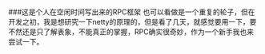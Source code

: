 ##
###这是个人在空闲时间写出来的RPC框架
也可以看做是一个重复的轮子，但在开发之初，我是想研究一下netty的原理的，但是看了几天，就感觉要用一下，要不然还是只了解表象，不能真正的掌握，RPC确实很奇妙，作为一个新手我也来尝试一下。
